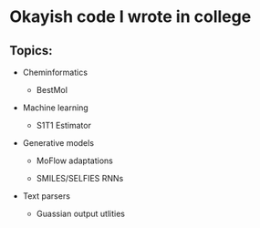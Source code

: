 # Okayish code I wrote in college

## Topics:

- Cheminformatics
    - BestMol
  
- Machine learning

  - S1T1 Estimator
  
- Generative models

  - MoFlow adaptations
  
  - SMILES/SELFIES RNNs
  
- Text parsers

  - Guassian output utlities

